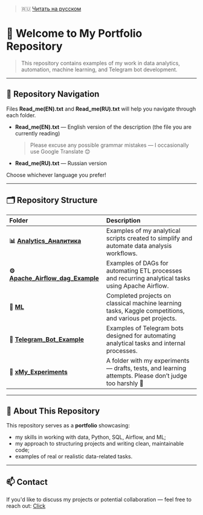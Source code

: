 > 🇷🇺 [Читать на русском](README.md)

# 👋 Welcome to My Portfolio Repository

> This repository contains examples of my work in data analytics, automation, machine learning, and Telegram bot development.

---

## 📘 Repository Navigation

Files **Read_me(EN).txt** and **Read_me(RU).txt** will help you navigate through each folder.

- **Read_me(EN).txt** — English version of the description (the file you are currently reading) 
  > Please excuse any possible grammar mistakes — I occasionally use Google Translate 😊

- **Read_me(RU).txt** — Russian version

Choose whichever language you prefer!

---

## 🗂️ Repository Structure

| Folder | Description |
|:-------|:-------------|
| **📊 [Analytics_Аналитика](Analytics_Аналитика/)** | Examples of my analytical scripts created to simplify and automate data analysis workflows. |
| **⚙️ [Apache_Airflow_dag_Example](Apache_Airflow_dag_Example/)** | Examples of DAGs for automating ETL processes and recurring analytical tasks using Apache Airflow. |
| **🤖 [ML](ML/)** | Completed projects on classical machine learning tasks, Kaggle competitions, and various pet projects. |
| **💬 [Telegram_Bot_Example](Telegram_Bot_Example/)** | Examples of Telegram bots designed for automating analytical tasks and internal processes. |
| **🧪 [xMy_Experiments](xMy_Experiments/)** | A folder with my experiments — drafts, tests, and learning attempts. Please don’t judge too harshly 🙂 |

---

## 🧭 About This Repository

This repository serves as a **portfolio** showcasing:
- my skills in working with data, Python, SQL, Airflow, and ML;
- my approach to structuring projects and writing clean, maintainable code;
- examples of real or realistic data-related tasks.

---

## 📫 Contact

If you'd like to discuss my projects or potential collaboration — feel free to reach out: [Click](https://github.com/JustLikeF1re)
